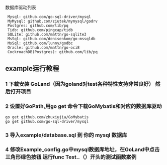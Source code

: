 数据库驱动列表

```
 Mysql: github.com/go-sql-driver/mysql
 MyMysql: github.com/ziutek/mymysql/godrv
 Postgres: github.com/lib/pq
 Tidb: github.com/pingcap/tidb
 SQLite: github.com/mattn/go-sqlite3
 MsSql: github.com/denisenkom/go-mssqldb
 MsSql: github.com/lunny/godbc
 Oracle: github.com/mattn/go-oci8
 CockroachDB(Postgres): github.com/lib/pq
 ```

## example运行教程

### 1 下载安装 GoLand（因为goland对test各种特性支持非常良好） 然后打开项目

### 2 设置好GoPath,用go get 命令下载GoMybatis和对应的数据库驱动

```
go get github.com/zhuxiujia/GoMybatis
go get github.com/go-sql-driver/mysql
```

### 3 导入example/database.sql 到 你的 mysql 数据库

### 4 修改Example_config.go中mysql数据库地址，在GoLand中点击 三角形绿色按钮 运行func Test..（）开头的测试函数案例

